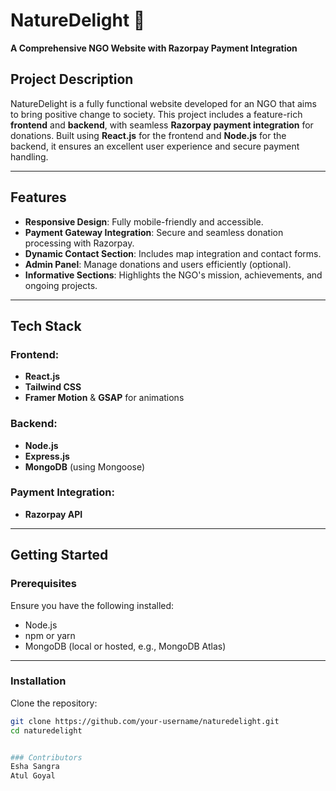 # NatureDelight 🌱  
**A Comprehensive NGO Website with Razorpay Payment Integration**

## Project Description
NatureDelight is a fully functional website developed for an NGO that aims to bring positive change to society. This project includes a feature-rich **frontend** and **backend**, with seamless **Razorpay payment integration** for donations. Built using **React.js** for the frontend and **Node.js** for the backend, it ensures an excellent user experience and secure payment handling.

---

## Features
- **Responsive Design**: Fully mobile-friendly and accessible.
- **Payment Gateway Integration**: Secure and seamless donation processing with Razorpay.
- **Dynamic Contact Section**: Includes map integration and contact forms.
- **Admin Panel**: Manage donations and users efficiently (optional).
- **Informative Sections**: Highlights the NGO's mission, achievements, and ongoing projects.

---

## Tech Stack
### Frontend:
- **React.js**
- **Tailwind CSS**
- **Framer Motion** & **GSAP** for animations

### Backend:
- **Node.js**
- **Express.js**
- **MongoDB** (using Mongoose)

### Payment Integration:
- **Razorpay API**

---

## Getting Started

### Prerequisites
Ensure you have the following installed:
- Node.js
- npm or yarn
- MongoDB (local or hosted, e.g., MongoDB Atlas)

---

### Installation

 Clone the repository:
   ```bash
git clone https://github.com/your-username/naturedelight.git
cd naturedelight


### Contributors
Esha Sangra
Atul Goyal

